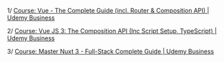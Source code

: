 
1/ [Course: Vue - The Complete Guide (incl. Router & Composition API) | Udemy Business](https://basf.udemy.com/course/vuejs-2-the-complete-guide/learn/lecture/21880122#overview)

2/ [Course: Vue JS 3: The Composition API (Inc Script Setup, TypeScript) | Udemy Business](https://basf.udemy.com/course/vuejs-3-the-composition-api/learn/lecture/32989900#overview)

3/ [Course: Master Nuxt 3 - Full-Stack Complete Guide | Udemy Business](https://basf.udemy.com/course/master-nuxt-full-stack-complete-guide/learn/lecture/40473894#overview)

